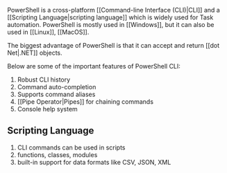 PowerShell is a cross-platform [[Command-line Interface (CLI)|CLI]] and a [[Scripting Language|scripting language]] which is widely used for Task automation. PowerShell is mostly used in [[Windows]], but it can also be used in [[Linux]], [[MacOS]].

The biggest advantage of PowerShell is that it can accept and return [[dot Net|.NET]] objects.

Below are some of the important features of PowerShell CLI:

1. Robust CLI history
2. Command auto-completion
3. Supports command aliases
4. [[Pipe Operator|Pipes]] for chaining commands
5. Console help system
## Scripting Language

1. CLI commands can be used in scripts
2. functions, classes, modules
3. built-in support for data formats like CSV, JSON, XML

